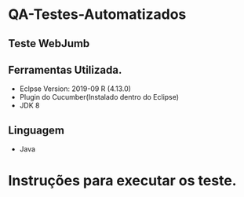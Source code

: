 # QA-Testes-Automatizados




## Teste WebJumb


## Ferramentas Utilizada.

 - Eclpse Version: 2019-09 R (4.13.0)
 - Plugin do Cucumber(Instalado dentro do Eclipse)
 - JDK 8


## Linguagem 

 - Java


# Instruções para executar os teste.


